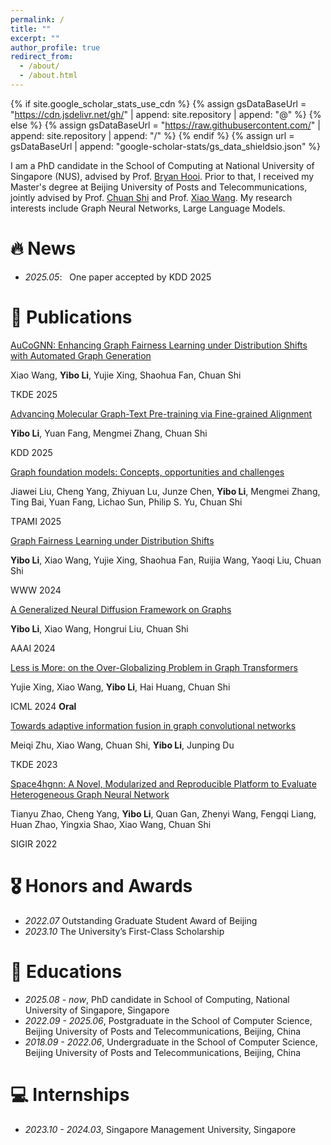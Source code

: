 ```yaml
---
permalink: /
title: ""
excerpt: ""
author_profile: true
redirect_from: 
  - /about/
  - /about.html
---
```


{% if site.google_scholar_stats_use_cdn %}
{% assign gsDataBaseUrl = "https://cdn.jsdelivr.net/gh/" | append: site.repository | append: "@" %}
{% else %}
{% assign gsDataBaseUrl = "https://raw.githubusercontent.com/" | append: site.repository | append: "/" %}
{% endif %}
{% assign url = gsDataBaseUrl | append: "google-scholar-stats/gs_data_shieldsio.json" %}

<span class='anchor' id='about-me'></span>

I am a PhD candidate in the School of Computing at National University of Singapore (NUS), advised by Prof. [Bryan Hooi](https://bhooi.github.io/). Prior to that, I received my Master's degree at Beijing University of Posts and Telecommunications, jointly advised by Prof. [Chuan Shi](http://www.shichuan.org/) and Prof. [Xiao Wang](https://wangxiaocs.github.io/). My research interests include Graph Neural Networks, Large Language Models. 


# 🔥 News
- *2025.05*: &nbsp; One paper accepted by KDD 2025

# 📝 Publications 


[AuCoGNN: Enhancing Graph Fairness Learning under Distribution Shifts with Automated Graph Generation](https://ieeexplore.ieee.org/abstract/document/11080132)

Xiao Wang, **Yibo Li**, Yujie Xing, Shaohua Fan, Chuan Shi

TKDE 2025

[Advancing Molecular Graph-Text Pre-training via Fine-grained Alignment](https://arxiv.org/abs/2409.14106)

**Yibo Li**, Yuan Fang, Mengmei Zhang, Chuan Shi

KDD 2025

[Graph foundation models: Concepts, opportunities and challenges](https://smufang.github.io/paper/TPAMI25_GFM.pdf)

Jiawei Liu, Cheng Yang, Zhiyuan Lu, Junze Chen, **Yibo Li**, Mengmei Zhang, Ting Bai, Yuan Fang, Lichao Sun, Philip S. Yu, Chuan Shi

TPAMI 2025


[Graph Fairness Learning under Distribution Shifts](https://arxiv.org/pdf/2401.16784)

**Yibo Li**, Xiao Wang, Yujie Xing, Shaohua Fan, Ruijia Wang, Yaoqi Liu, Chuan Shi

WWW 2024

[A Generalized Neural Diffusion Framework on Graphs](https://ojs.aaai.org/index.php/AAAI/article/view/28716/29384)

**Yibo Li**, Xiao Wang, Hongrui Liu, Chuan Shi

AAAI 2024

[Less is More: on the Over-Globalizing Problem in Graph Transformers](https://arxiv.org/pdf/2405.01102)

Yujie Xing, Xiao Wang, **Yibo Li**, Hai Huang, Chuan Shi

ICML 2024 **Oral**

[Towards adaptive information fusion in graph convolutional networks](https://ieeexplore.ieee.org/abstract/document/10113741)

Meiqi Zhu, Xiao Wang, Chuan Shi, **Yibo Li**, Junping Du

TKDE 2023

[Space4hgnn: A Novel, Modularized and Reproducible Platform to Evaluate Heterogeneous Graph Neural Network](https://arxiv.org/pdf/2202.09177)

Tianyu Zhao, Cheng Yang, **Yibo Li**, Quan Gan, Zhenyi Wang, Fengqi Liang, Huan Zhao, Yingxia Shao, Xiao Wang, Chuan Shi

SIGIR 2022

# 🎖 Honors and Awards
- *2022.07* Outstanding Graduate Student Award of Beijing
- *2023.10* The University’s First-Class Scholarship

# 📖 Educations
- *2025.08 - now*, PhD candidate in School of Computing, National University of Singapore, Singapore
- *2022.09 - 2025.06*, Postgraduate in the School of Computer Science, Beijing University of Posts and Telecommunications, Beijing, China
- *2018.09 - 2022.06*, Undergraduate in the School of Computer Science, Beijing University of Posts and Telecommunications, Beijing, China

# 💻 Internships
- *2023.10 - 2024.03*, Singapore Management University, Singapore
